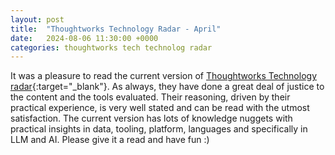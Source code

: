 ```yaml
---
layout: post
title:  "Thoughtworks Technology Radar - April"
date:   2024-08-06 11:30:00 +0000
categories: thoughtworks tech technolog radar
---
```

It was a pleasure to read the current version of [Thoughtworks Technology radar](https://www.thoughtworks.com/content/dam/thoughtworks/documents/radar/2024/04/tr_technology_radar_vol_30_en.pdf){:target="_blank"}. As always, they have done a great deal of justice to the content and the tools evaluated. Their reasoning, driven by their practical experience, is very well stated and can be read with the utmost satisfaction. The current version has lots of knowledge nuggets with practical insights in data, tooling, platform, languages and specifically in LLM and AI. Please give it a read and have fun :)